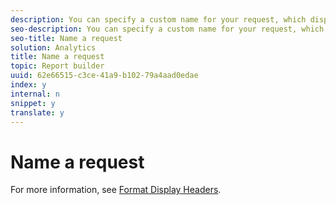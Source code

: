 ```yaml
---
description: You can specify a custom name for your request, which displays in the Request Manager.
seo-description: You can specify a custom name for your request, which displays in the Request Manager.
seo-title: Name a request
solution: Analytics
title: Name a request
topic: Report builder
uuid: 62e66515-c3ce-41a9-b102-79a4aad0edae
index: y
internal: n
snippet: y
translate: y
---
```


# Name a request

For more information, see [ Format Display Headers](../../report_builder_bucket/layout/t_format_display_headers.md#task_45C7C4938C2C47FCB02634A1248AA831). 
